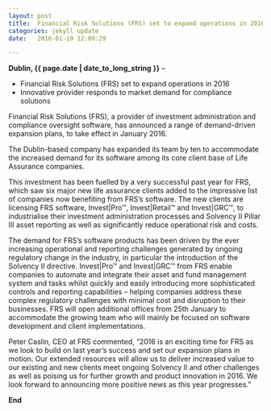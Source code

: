 ```yaml
---
layout: post
title:  Financial Risk Solutions (FRS) set to expand operations in 2016 
categories: jekyll update
date:   2016-01-19 12:09:29

---
```


**Dublin, {{ page.date | date_to_long_string }}** –


- Financial Risk Solutions (FRS) set to expand operations in 2016
- Innovative provider responds to market demand for compliance solutions


Financial Risk Solutions (FRS), a provider of investment administration and compliance oversight software, has announced a range of demand-driven expansion plans, to take effect in January 2016.
 
The Dublin-based company has expanded its team by ten to accommodate the increased demand for its software among its core client base of Life Assurance companies.   

This investment has been fuelled by a very successful past year for FRS, which saw six major new life assurance clients added to the impressive list of companies now benefiting from FRS’s software. The new clients are licensing FRS software, Invest|Pro™, Invest|Retail™ and Invest|GRC™, to industrialise their investment administration processes and Solvency II Pillar III asset reporting as well as significantly reduce operational risk and costs.  

The demand for FRS’s software products has been driven by the ever increasing operational and reporting challenges generated by ongoing regulatory change in the industry, in particular the introduction of the Solvency II directive. Invest|Pro™ and Invest|GRC™ from FRS enable companies to automate and integrate their asset and fund management system and tasks whilst quickly and easily introducing more sophisticated controls and reporting capabilities – helping companies address these complex regulatory challenges with minimal cost and disruption to their businesses.
FRS will open additional offices from 25th January to accommodate the growing team who will mainly be focused on software development and client implementations.

Peter Caslin, CEO at FRS commented, “2016 is an exciting time for FRS as we look to build on last year’s success and set our expansion plans in motion. Our extended resources will allow us to deliver increased value to our existing and new clients meet ongoing Solvency II and other challenges as well as poising us for further growth and product innovation in 2016. We look forward to announcing more positive news as this year progresses.”


**End**



